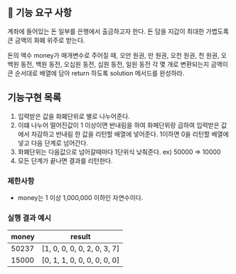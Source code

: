 ## 🚀 기능 요구 사항

계좌에 들어있는 돈 일부를 은행에서 출금하고자 한다. 돈 담을 지갑이 최대한 가볍도록 큰 금액의 화폐 위주로 받는다.

돈의 액수 money가 매개변수로 주어질 때, 오만 원권, 만 원권, 오천 원권, 천 원권, 오백원 동전, 백원 동전, 오십원 동전, 십원 동전, 일원 동전 각 몇 개로 변환되는지 금액이 큰 순서대로 배열에 담아 return 하도록 solution 메서드를 완성하라.

## 기능구현 목록

1. 입력받은 값을 화폐단위로 별로 나누어준다.
2. 이떄 나누어 떨어진값이 1 이상이면 반내림을 하여 화페단위랑 곱하여 입력받은 값에서 차감하고 반내림 한 값을 리턴할 배열에 넣어준다. 1이하면 0을 리턴할 배열에 넣고 다음 단계로 넘어간다.
3. 화폐단위는 다음값으로 넘어갈때마다 1단위식 낮춰준다.
   ex) 50000 => 10000
4. 모든 단계가 끝나면 결과를 리턴한다.

### 제한사항

- money는 1 이상 1,000,000 이하인 자연수이다.

### 실행 결과 예시

| money | result                      |
| ----- | --------------------------- |
| 50237 | [1, 0, 0, 0, 0, 2, 0, 3, 7] |
| 15000 | [0, 1, 1, 0, 0, 0, 0, 0, 0] |
